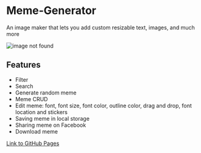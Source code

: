 # Meme-Generator

<p>An image maker that lets you add custom resizable text, images, and much more</p>

![image not found](https://res.cloudinary.com/trellox/image/upload/v1657785929/github%20-%20readme/memes_jm1mpv.jpg)

## Features
- Filter
- Search
- Generate random meme
- Meme CRUD
- Edit meme: font, font size, font color, outline color, drag and drop, font location and stickers
- Saving meme in local storage
- Sharing meme on Facebook
- Download meme

<a href="https://shanikupiec.github.io/Meme-Generator/" target="blank">Link to GitHub Pages</a>
